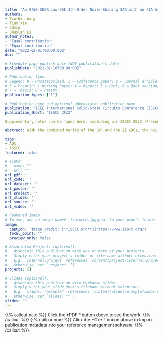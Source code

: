 ```yaml
---
title: "An 84dB-SNDR Low-OSR 4th-Order Noise-Shaping SAR with an FIA-Assisted EF-CRFF Structure and Noise-Mitigated Push-Pull Buffer-in-Loop Technique"
authors:
- Tzu-Han Wang
- Tian Xie
- admin
- Shaolan Li
author_notes:
- "Equal contribution"
- "Equal contribution"
date: "2022-02-01T00:00:00Z"
doi: ""

# Schedule page publish date (NOT publication's date).
publishDate: "2021-02-10T00:00:00Z"

# Publication type.
# Legend: 0 = Uncategorized; 1 = Conference paper; 2 = Journal article;
# 3 = Preprint / Working Paper; 4 = Report; 5 = Book; 6 = Book section;
# 7 = Thesis; 8 = Patent
publication_types: ["1"]

# Publication name and optional abbreviated publication name.
publication: "IEEE International Solid-State Circuits Conference (ISSCC) 2022, accepted"
publication_short: "ISSCC 2022"

Supplementary notes can be found here, including our ISSCC 2022 [Presentation](https://github.com/zheliu422/Supporting_File/blob/main/NSSAR_slide.pdf), and the main page on [IEEE Xplore](https://ieeexplore.ieee.org/abstract/document/9731771).

abstract: With the combined merits of the SAR and the ΔΣ ADCs, the noise-shaping (NS) SAR architecture can achieve high resolution with a mild OSR, making it versatile for a wide range of applications. Nonetheless, designing a highly power-efficient NS-SAR under relatively low OSRs (<8) can be challenging. It requires the design to concurrently address two key considerations. The first is to implement high-order optimized NS with simple and low-power hardware that maximally preserves a SAR’s efficient nature. In this regard, two recent works report 4th-order NS using a cascaded EF structure [1] and an FVF-assisted CIFF structure [2] respectively, both allowing aggressive NTFs to be realized with simple open-loop amps. However, they still employ static amps/buffers, which limit the power improvement. Also, the lack of NTF optimization makes them nonideal for low OSR designs. The second concern is the growing kT/C noise contribution under low OSR and the related large stress on the input driver. To alleviate this issue, ref [3] presents an NS-SAR with a loop-embedded input buffer that decouples the input capacitance from the kT/C noise constraint; but it suffers from large noise penalty introduced by the buffer and the separated CDAC. Alternatively, a sampling noise cancellation (SNC) technique is proposed in [4] to facilitate a smaller CDAC value. However, owing to imperfect cancellation caused by circuit non-idealities, the CDAC can remain considerably large.

tags:
- ADC
- ISSCC
featured: false

# links:
# - name: ""
#   url: ""
url_pdf: ''
url_code: ''
url_dataset: ''
url_poster: ''
url_project: ''
url_slides: ''
url_source: ''
url_video: ''

# Featured image
# To use, add an image named `featured.jpg/png` to your page's folder. 
image:
  caption: 'Image credit: [**ISSCC.org**](https://www.isscc.org/)'
  focal_point: ""
  preview_only: false

# Associated Projects (optional).
#   Associate this publication with one or more of your projects.
#   Simply enter your project's folder or file name without extension.
#   E.g. `internal-project` references `content/project/internal-project/index.md`.
#   Otherwise, set `projects: []`.
projects: []

# Slides (optional).
#   Associate this publication with Markdown slides.
#   Simply enter your slide deck's filename without extension.
#   E.g. `slides: "example"` references `content/slides/example/index.md`.
#   Otherwise, set `slides: ""`.
slides: ""
---
```


{{% callout note %}}
Click the *PDF * button above to see the work.
{{% /callout %}}
{{% callout note %}}
Click the *Cite * button above to import publication metadata into your reference management software.
{{% /callout %}}

